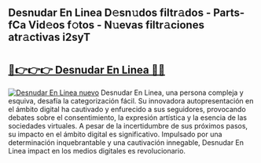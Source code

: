 ## Desnudar En Linea D𝚎sn𝚞dos filtr𝚊dos - Parts-fCa Vid𝚎os f𝚘tos - N𝚞evas filtr𝚊ciones atr𝚊ctivas i2syT

# <h2><a href="http://mbcgy44.tromn.icu/?c=Desnudar+En+Linea">🔗👉👉👉 Desnudar En Linea 🔗🔗</a></h2>

[![Desnudar En Linea nuevo](https://i.imgur.com/pEAQMta.gif)](http://mbcgy44.tromn.icu/?c=Desnudar+En+Linea)
Desnudar En Linea, una persona compleja y esquiva, desafía la categorización fácil. Su innovadora autopresentación en el ámbito digital ha cautivado y enfurecido a sus seguidores, provocando debates sobre el consentimiento, la expresión artística y la esencia de las sociedades virtuales. A pesar de la incertidumbre de sus próximos pasos, su impacto en el ámbito digital es significativo. Impulsado por una determinación inquebrantable y una cautivación innegable, Desnudar En Linea impact en los medios digitales es revolucionario.
